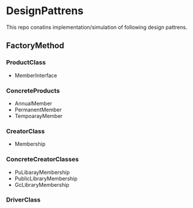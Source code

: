 # DesignPattrens
This repo conatins implementation/simulation of following design pattrens.
## FactoryMethod
### ProductClass 
- MemberInterface
### ConcreteProducts
- AnnualMember
- PermanentMember
- TempoarayMember
### CreatorClass
- Membership
### ConcreteCreatorClasses
- PuLibarayMembership
- PublicLibraryMembership
- GcLibraryMembership
### DriverClass
